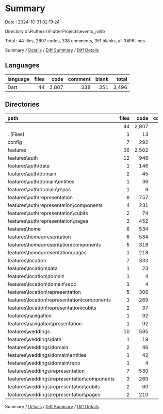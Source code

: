 # Summary

Date : 2024-10-31 02:19:24

Directory d:\\Flutterrrr\\FlutterProjects\\events_jo\\lib

Total : 44 files,  2807 codes, 338 comments, 351 blanks, all 3496 lines

Summary / [Details](details.md) / [Diff Summary](diff.md) / [Diff Details](diff-details.md)

## Languages
| language | files | code | comment | blank | total |
| :--- | ---: | ---: | ---: | ---: | ---: |
| Dart | 44 | 2,807 | 338 | 351 | 3,496 |

## Directories
| path | files | code | comment | blank | total |
| :--- | ---: | ---: | ---: | ---: | ---: |
| . | 44 | 2,807 | 338 | 351 | 3,496 |
| . (Files) | 1 | 13 | 3 | 5 | 21 |
| config | 7 | 292 | 46 | 49 | 387 |
| features | 36 | 2,502 | 289 | 297 | 3,088 |
| features\\auth | 12 | 948 | 91 | 153 | 1,192 |
| features\\auth\\data | 1 | 146 | 37 | 49 | 232 |
| features\\auth\\domain | 2 | 45 | 3 | 13 | 61 |
| features\\auth\\domain\\entities | 1 | 36 | 2 | 6 | 44 |
| features\\auth\\domain\\repos | 1 | 9 | 1 | 7 | 17 |
| features\\auth\\representation | 9 | 757 | 51 | 91 | 899 |
| features\\auth\\representation\\components | 4 | 231 | 1 | 13 | 245 |
| features\\auth\\representation\\cubits | 2 | 74 | 15 | 21 | 110 |
| features\\auth\\representation\\pages | 3 | 452 | 35 | 57 | 544 |
| features\\home | 6 | 534 | 118 | 31 | 683 |
| features\\home\\presentation | 6 | 534 | 118 | 31 | 683 |
| features\\home\\presentation\\components | 5 | 316 | 19 | 17 | 352 |
| features\\home\\presentation\\pages | 1 | 218 | 99 | 14 | 331 |
| features\\location | 7 | 333 | 15 | 34 | 382 |
| features\\location\\data | 1 | 23 | 3 | 5 | 31 |
| features\\location\\domain | 1 | 4 | 0 | 2 | 6 |
| features\\location\\domain\\repo | 1 | 4 | 0 | 2 | 6 |
| features\\location\\representation | 5 | 306 | 12 | 27 | 345 |
| features\\location\\representation\\components | 3 | 269 | 5 | 10 | 284 |
| features\\location\\representation\\cubits | 2 | 37 | 7 | 17 | 61 |
| features\\navigation | 1 | 92 | 0 | 7 | 99 |
| features\\navigation\\presentation | 1 | 92 | 0 | 7 | 99 |
| features\\weddings | 10 | 595 | 65 | 72 | 732 |
| features\\weddings\\data | 1 | 19 | 2 | 6 | 27 |
| features\\weddings\\domain | 2 | 46 | 3 | 6 | 55 |
| features\\weddings\\domain\\entities | 1 | 42 | 2 | 4 | 48 |
| features\\weddings\\domain\\repo | 1 | 4 | 1 | 2 | 7 |
| features\\weddings\\representation | 7 | 530 | 60 | 60 | 650 |
| features\\weddings\\representation\\components | 3 | 260 | 17 | 12 | 289 |
| features\\weddings\\representation\\cubits | 2 | 60 | 21 | 28 | 109 |
| features\\weddings\\representation\\pages | 2 | 210 | 22 | 20 | 252 |

Summary / [Details](details.md) / [Diff Summary](diff.md) / [Diff Details](diff-details.md)